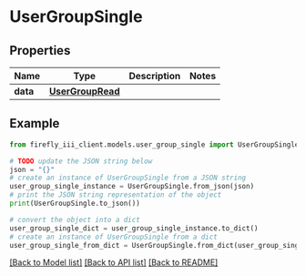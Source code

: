 # UserGroupSingle


## Properties

Name | Type | Description | Notes
------------ | ------------- | ------------- | -------------
**data** | [**UserGroupRead**](UserGroupRead.md) |  | 

## Example

```python
from firefly_iii_client.models.user_group_single import UserGroupSingle

# TODO update the JSON string below
json = "{}"
# create an instance of UserGroupSingle from a JSON string
user_group_single_instance = UserGroupSingle.from_json(json)
# print the JSON string representation of the object
print(UserGroupSingle.to_json())

# convert the object into a dict
user_group_single_dict = user_group_single_instance.to_dict()
# create an instance of UserGroupSingle from a dict
user_group_single_from_dict = UserGroupSingle.from_dict(user_group_single_dict)
```
[[Back to Model list]](../README.md#documentation-for-models) [[Back to API list]](../README.md#documentation-for-api-endpoints) [[Back to README]](../README.md)



